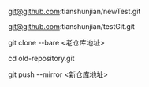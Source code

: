 git@github.com:tianshunjian/newTest.git

git@github.com:tianshunjian/testGit.git

git clone --bare <老仓库地址>

cd old-repository.git

git push --mirror <新仓库地址>